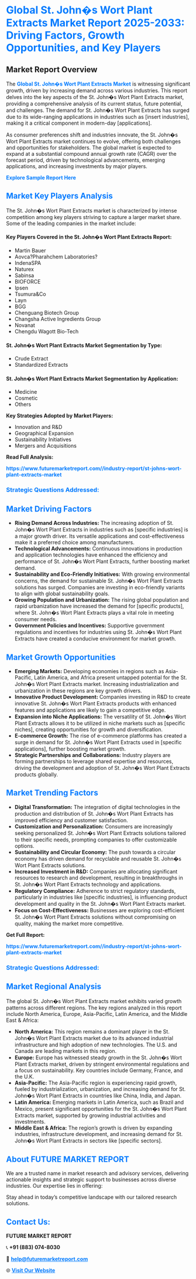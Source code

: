 <h1 style="color: #007BFF;">Global St. John�s Wort Plant Extracts Market Report 2025-2033: Driving Factors, Growth Opportunities, and Key Players</h1>

<section id="overview">
<h2>Market Report Overview</h2>
<p>The <a href="https://www.futuremarketreport.com//industry-report/st-johns-wort-plant-extracts-market" style="color: #007BFF; text-decoration: none;"><strong>Global St. John�s Wort Plant Extracts Market</strong></a> is witnessing significant growth, driven by increasing demand across various industries. This report delves into the key aspects of the St. John�s Wort Plant Extracts market, providing a comprehensive analysis of its current status, future potential, and challenges. The demand for St. John�s Wort Plant Extracts has surged due to its wide-ranging applications in industries such as [insert industries], making it a critical component in modern-day [applications].</p>
<p>As consumer preferences shift and industries innovate, the St. John�s Wort Plant Extracts market continues to evolve, offering both challenges and opportunities for stakeholders. The global market is expected to expand at a substantial compound annual growth rate (CAGR) over the forecast period, driven by technological advancements, emerging applications, and increasing investments by major players.</p>
</section>

<section id="overview">
<p><a href="https://www.futuremarketreport.com//request-sample/reportId=90003" style="color: #007BFF; text-decoration: none;"><strong>Explore Sample Report Here</strong></a></p>
</section>

<section id="key-players">
<h2 style="color: #007BFF;">Market Key Players Analysis</h2>
<p>The St. John�s Wort Plant Extracts market is characterized by intense competition among key players striving to capture a larger market share. Some of the leading companies in the market include:</p>
<h4>Key Players Covered in the St. John�s Wort Plant Extracts Report:</h4>
<ul><li>Martin Bauer</li><li>Aovca?Pharahchem Laboratories?</li><li>IndenaSPA</li><li>Naturex</li><li>Sabinsa</li><li>BIOFORCE</li><li>Ipsen</li><li>Tsumura&amp;Co</li><li>Layn</li><li>BGG</li><li>Chenguang Biotech Group</li><li>Changsha Active Ingredients Group</li><li>Novanat</li><li>Chengdu Wagott Bio-Tech</li></ul>
<h4>St. John�s Wort Plant Extracts Market Segmentation by Type:</h4>
<ul><li>Crude Extract</li><li>Standardized Extracts</li></ul>

<h4>St. John�s Wort Plant Extracts Market Segmentation by Application:</h4>
<ul><li>Medicine</li><li>Cosmetic</li><li>Others</li></ul>
<p><strong>Key Strategies Adopted by Market Players:</strong></p>
<ul>
<li>Innovation and R&D</li>
<li>Geographical Expansion</li>
<li>Sustainability Initiatives</li>
<li>Mergers and Acquisitions</li>
</ul>
</section>

<section>
<p><strong>Read Full Analysis: </strong></p><a href="https://www.futuremarketreport.com//industry-report/st-johns-wort-plant-extracts-market" style="color: #007BFF; text-decoration: none;"><strong>https://www.futuremarketreport.com//industry-report/st-johns-wort-plant-extracts-market</strong></a>
<h3 style="color: #007BFF;">Strategic Questions Addressed:</h3>
</section>

<section id="driving-factors">
<h2 style="color: #007BFF;">Market Driving Factors</h2>
<ul>
<li><strong>Rising Demand Across Industries:</strong> The increasing adoption of St. John�s Wort Plant Extracts in industries such as [specific industries] is a major growth driver. Its versatile applications and cost-effectiveness make it a preferred choice among manufacturers.</li>
<li><strong>Technological Advancements:</strong> Continuous innovations in production and application technologies have enhanced the efficiency and performance of St. John�s Wort Plant Extracts, further boosting market demand.</li>
<li><strong>Sustainability and Eco-Friendly Initiatives:</strong> With growing environmental concerns, the demand for sustainable St. John�s Wort Plant Extracts solutions has surged. Companies are investing in eco-friendly variants to align with global sustainability goals.</li>
<li><strong>Growing Population and Urbanization:</strong> The rising global population and rapid urbanization have increased the demand for [specific products], where St. John�s Wort Plant Extracts plays a vital role in meeting consumer needs.</li>
<li><strong>Government Policies and Incentives:</strong> Supportive government regulations and incentives for industries using St. John�s Wort Plant Extracts have created a conducive environment for market growth.</li>
</ul>
</section>

<section id="growth-opportunities">
<h2 style="color: #007BFF;">Market Growth Opportunities</h2>
<ul>
<li><strong>Emerging Markets:</strong> Developing economies in regions such as Asia-Pacific, Latin America, and Africa present untapped potential for the St. John�s Wort Plant Extracts market. Increasing industrialization and urbanization in these regions are key growth drivers.</li>
<li><strong>Innovative Product Development:</strong> Companies investing in R&D to create innovative St. John�s Wort Plant Extracts products with enhanced features and applications are likely to gain a competitive edge.</li>
<li><strong>Expansion into Niche Applications:</strong> The versatility of St. John�s Wort Plant Extracts allows it to be utilized in niche markets such as [specific niches], creating opportunities for growth and diversification.</li>
<li><strong>E-commerce Growth:</strong> The rise of e-commerce platforms has created a surge in demand for St. John�s Wort Plant Extracts used in [specific applications], further boosting market growth.</li>
<li><strong>Strategic Partnerships and Collaborations:</strong> Industry players are forming partnerships to leverage shared expertise and resources, driving the development and adoption of St. John�s Wort Plant Extracts products globally.</li>
</ul>
</section>

<section id="trending-factors">
<h2 style="color: #007BFF;">Market Trending Factors</h2>
<ul>
<li><strong>Digital Transformation:</strong> The integration of digital technologies in the production and distribution of St. John�s Wort Plant Extracts has improved efficiency and customer satisfaction.</li>
<li><strong>Customization and Personalization:</strong> Consumers are increasingly seeking personalized St. John�s Wort Plant Extracts solutions tailored to their specific needs, prompting companies to offer customizable options.</li>
<li><strong>Sustainability and Circular Economy:</strong> The push towards a circular economy has driven demand for recyclable and reusable St. John�s Wort Plant Extracts solutions.</li>
<li><strong>Increased Investment in R&D:</strong> Companies are allocating significant resources to research and development, resulting in breakthroughs in St. John�s Wort Plant Extracts technology and applications.</li>
<li><strong>Regulatory Compliance:</strong> Adherence to strict regulatory standards, particularly in industries like [specific industries], is influencing product development and quality in the St. John�s Wort Plant Extracts market.</li>
<li><strong>Focus on Cost-Effectiveness:</strong> Businesses are exploring cost-efficient St. John�s Wort Plant Extracts solutions without compromising on quality, making the market more competitive.</li>
</ul>
</section>

<section>
<p><strong>Get Full Report: </strong></p><a href="https://www.futuremarketreport.com//industry-report/st-johns-wort-plant-extracts-market" style="color: #007BFF; text-decoration: none;"><strong>https://www.futuremarketreport.com//industry-report/st-johns-wort-plant-extracts-market</strong></a>
<h3 style="color: #007BFF;">Strategic Questions Addressed:</h3>
</section>


<section id="regional-analysis">
<h2 style="color: #007BFF;">Market Regional Analysis</h2>
<p>The global St. John�s Wort Plant Extracts market exhibits varied growth patterns across different regions. The key regions analyzed in this report include North America, Europe, Asia-Pacific, Latin America, and the Middle East & Africa:</p>
<ul>
<li><strong>North America:</strong> This region remains a dominant player in the St. John�s Wort Plant Extracts market due to its advanced industrial infrastructure and high adoption of new technologies. The U.S. and Canada are leading markets in this region.</li>
<li><strong>Europe:</strong> Europe has witnessed steady growth in the St. John�s Wort Plant Extracts market, driven by stringent environmental regulations and a focus on sustainability. Key countries include Germany, France, and the U.K.</li>
<li><strong>Asia-Pacific:</strong> The Asia-Pacific region is experiencing rapid growth, fueled by industrialization, urbanization, and increasing demand for St. John�s Wort Plant Extracts in countries like China, India, and Japan.</li>
<li><strong>Latin America:</strong> Emerging markets in Latin America, such as Brazil and Mexico, present significant opportunities for the St. John�s Wort Plant Extracts market, supported by growing industrial activities and investments.</li>
<li><strong>Middle East & Africa:</strong> The region’s growth is driven by expanding industries, infrastructure development, and increasing demand for St. John�s Wort Plant Extracts in sectors like [specific sectors].</li>
</ul>
</section>

<footer>
<h2 style="color: #007BFF;">About FUTURE MARKET REPORT</h2>
<p>We are a trusted name in market research and advisory services, delivering actionable insights and strategic support to businesses across diverse industries. Our expertise lies in offering:</p>

<p>Stay ahead in today’s competitive landscape with our tailored research solutions.</p>

<h2 style="color: #007BFF;">Contact Us:</h2>
<p><strong>FUTURE MARKET REPORT</strong></p>
<p>📞 <strong>+91 (883) 074-8030</strong></p>
<p>📧 <strong><a href="mailto:help@futuremarketreport.com" style="color: #007BFF;">help@futuremarketreport.com</a></strong></p>
<p>🌐 <strong><a href="https://www.futuremarketreport.com/" style="color: #007BFF;">Visit Our Website</a></strong></p>
</footer>